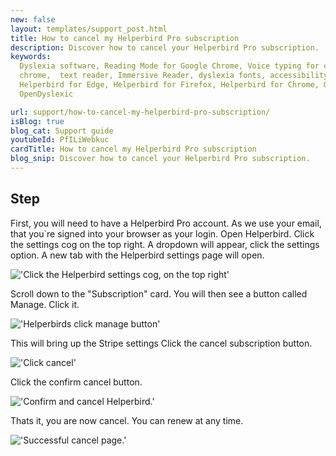 ```yaml
---
new: false
layout: templates/support_post.html
title: How to cancel my Helperbird Pro subscription
description: Discover how to cancel your Helperbird Pro subscription.
keywords:
  Dyslexia software, Reading Mode for Google Chrome, Voice typing for chrome, Text to speech for
  chrome,  text reader, Immersive Reader, dyslexia fonts, accessibility software, dyslexia software,
  Helperbird for Edge, Helperbird for Firefox, Helperbird for Chrome, Opendyslexic for Chrome,
  OpenDyslexic

url: support/how-to-cancel-my-helperbird-pro-subscription/
isBlog: true
blog_cat: Support guide
youtubeId: PfILiWebkuc
cardTitle: How to cancel my Helperbird Pro subscription
blog_snip: Discover how to cancel your Helperbird Pro subscription.
---
```


## Step

First, you will need to have a Helperbird Pro account. As we use your email, that you\`re signed
into your browser as your login. Open Helperbird. Click the settings cog on the top right. A
dropdown will appear, click the settings option. A new tab with the Helperbird settings page will
open.

!['Click the Helperbird settings cog, on the top right'](/assets/images/guide/cancel/open-settings-cog-click-settings.png)

Scroll down to the "Subscription" card. You will then see a button called Manage. Click it.

!['Helperbirds click manage button'](/assets/images/guide/cancel/click-manage.png)

This will bring up the Stripe settings Click the cancel subscription button.

!['Click cancel'](/assets/images/guide/cancel/click-cancel.png)

Click the confirm cancel button.

!['Confirm and cancel Helperbird.'](/assets/images/guide/cancel/confirm-with-cancel-button.png)

Thats it, you are now cancel. You can renew at any time.

!['Successful cancel page.'](/assets/images/guide/cancel/you-are-now-cancel.png)
